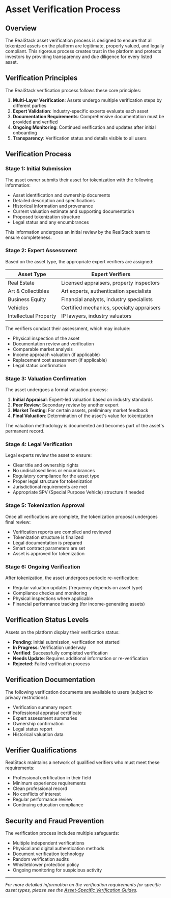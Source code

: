 # Asset Verification Process

## Overview

The RealStack asset verification process is designed to ensure that all tokenized assets on the platform are legitimate, properly valued, and legally compliant. This rigorous process creates trust in the platform and protects investors by providing transparency and due diligence for every listed asset.

## Verification Principles

The RealStack verification process follows these core principles:

1. **Multi-Layer Verification**: Assets undergo multiple verification steps by different parties
2. **Expert Validation**: Industry-specific experts evaluate each asset
3. **Documentation Requirements**: Comprehensive documentation must be provided and verified
4. **Ongoing Monitoring**: Continued verification and updates after initial onboarding
5. **Transparency**: Verification status and details visible to all users

## Verification Process

### Stage 1: Initial Submission

The asset owner submits their asset for tokenization with the following information:

- Asset identification and ownership documents
- Detailed description and specifications
- Historical information and provenance
- Current valuation estimate and supporting documentation
- Proposed tokenization structure
- Legal status and any encumbrances

This information undergoes an initial review by the RealStack team to ensure completeness.

### Stage 2: Expert Assessment

Based on the asset type, the appropriate expert verifiers are assigned:

| Asset Type | Expert Verifiers |
|------------|------------------|
| Real Estate | Licensed appraisers, property inspectors |
| Art & Collectibles | Art experts, authentication specialists |
| Business Equity | Financial analysts, industry specialists |
| Vehicles | Certified mechanics, specialty appraisers |
| Intellectual Property | IP lawyers, industry valuators |

The verifiers conduct their assessment, which may include:

- Physical inspection of the asset
- Documentation review and verification
- Comparable market analysis
- Income approach valuation (if applicable)
- Replacement cost assessment (if applicable)
- Legal status confirmation

### Stage 3: Valuation Confirmation

The asset undergoes a formal valuation process:

1. **Initial Appraisal**: Expert-led valuation based on industry standards
2. **Peer Review**: Secondary review by another expert
3. **Market Testing**: For certain assets, preliminary market feedback
4. **Final Valuation**: Determination of the asset's value for tokenization

The valuation methodology is documented and becomes part of the asset's permanent record.

### Stage 4: Legal Verification

Legal experts review the asset to ensure:

- Clear title and ownership rights
- No undisclosed liens or encumbrances
- Regulatory compliance for the asset type
- Proper legal structure for tokenization
- Jurisdictional requirements are met
- Appropriate SPV (Special Purpose Vehicle) structure if needed

### Stage 5: Tokenization Approval

Once all verifications are complete, the tokenization proposal undergoes final review:

- Verification reports are compiled and reviewed
- Tokenization structure is finalized
- Legal documentation is prepared
- Smart contract parameters are set
- Asset is approved for tokenization

### Stage 6: Ongoing Verification

After tokenization, the asset undergoes periodic re-verification:

- Regular valuation updates (frequency depends on asset type)
- Compliance checks and monitoring
- Physical inspections where applicable
- Financial performance tracking (for income-generating assets)

## Verification Status Levels

Assets on the platform display their verification status:

- **Pending**: Initial submission, verification not started
- **In Progress**: Verification underway
- **Verified**: Successfully completed verification
- **Needs Update**: Requires additional information or re-verification
- **Rejected**: Failed verification process

## Verification Documentation

The following verification documents are available to users (subject to privacy restrictions):

- Verification summary report
- Professional appraisal certificate
- Expert assessment summaries
- Ownership confirmation
- Legal status report
- Historical valuation data

## Verifier Qualifications

RealStack maintains a network of qualified verifiers who must meet these requirements:

- Professional certification in their field
- Minimum experience requirements
- Clean professional record
- No conflicts of interest
- Regular performance review
- Continuing education compliance

## Security and Fraud Prevention

The verification process includes multiple safeguards:

- Multiple independent verifications
- Physical and digital authentication methods
- Document verification technology
- Random verification audits
- Whistleblower protection policy
- Ongoing monitoring for suspicious activity

---

*For more detailed information on the verification requirements for specific asset types, please see the [Asset-Specific Verification Guides](asset_specific_verification.md).* 